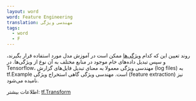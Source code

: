 ```yaml
---
layout: word
word: Feature Engineering
translation: مهندسی ویژگی
tags:
  - word
  - F
---
```

روند تعیین این که کدام [ویژگی‌ها](/F/feature) ممکن است در آموزش مدل مورد استفاده قرار بگیرند، و سپس تبدیل داده‌های خام موجود در منابع مختلف به آن نوع از ویژگی‌ها. در Tensorflow، مهندسی ویژگی معمولا به معنای تبدیل فایل‌های گزارش (log files) به tf.Example است. مهندسی ویژگی گاهی استخراج ویژگی (feature extraction) نیز نامیده می‌شود.

اطلاعات بیشتر: [tf.Transform](https://github.com/tensorflow/transform)